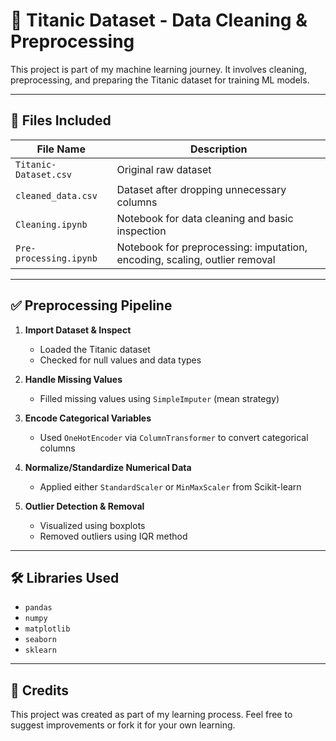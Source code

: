 # 🚢 Titanic Dataset - Data Cleaning & Preprocessing

This project is part of my machine learning journey. It involves cleaning, preprocessing, and preparing the Titanic dataset for training ML models.

---

## 📁 Files Included

| File Name              | Description                                       |
|------------------------|---------------------------------------------------|
| `Titanic-Dataset.csv`  | Original raw dataset                              |
| `cleaned_data.csv`     | Dataset after dropping unnecessary columns        |
| `Cleaning.ipynb`       | Notebook for data cleaning and basic inspection   |
| `Pre-processing.ipynb` | Notebook for preprocessing: imputation, encoding, scaling, outlier removal |

---

## ✅ Preprocessing Pipeline

1. **Import Dataset & Inspect**
   - Loaded the Titanic dataset
   - Checked for null values and data types

2. **Handle Missing Values**
   - Filled missing values using `SimpleImputer` (mean strategy)

3. **Encode Categorical Variables**
   - Used `OneHotEncoder` via `ColumnTransformer` to convert categorical columns

4. **Normalize/Standardize Numerical Data**
   - Applied either `StandardScaler` or `MinMaxScaler` from Scikit-learn

5. **Outlier Detection & Removal**
   - Visualized using boxplots
   - Removed outliers using IQR method

---

## 🛠️ Libraries Used

- `pandas`
- `numpy`
- `matplotlib`
- `seaborn`
- `sklearn`

---

## 🙌 Credits

This project was created as part of my learning process. Feel free to suggest improvements or fork it for your own learning.

